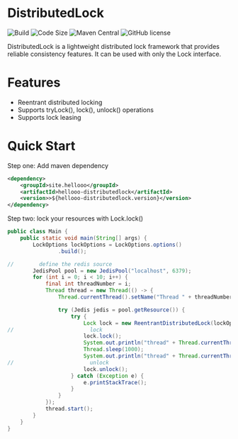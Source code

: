 # DistributedLock

![Build](https://img.shields.io/github/actions/workflow/status/hellooo-stack/hellooo-distributedlock/maven.yml)
![Code Size](https://img.shields.io/github/languages/code-size/hellooo-stack/hellooo-distributedlock)
![Maven Central](https://img.shields.io/maven-central/v/site.hellooo/hellooo-distributedlock)
![GitHub license](https://img.shields.io/github/license/hellooo-stack/hellooo-distributedlock)

DistributedLock is a lightweight distributed lock framework that provides reliable consistency features. It can be used with only the Lock interface.


# Features
- Reentrant distributed locking
- Supports tryLock(), lock(), unlock() operations
- Supports lock leasing

# Quick Start
Step one: Add maven dependency
```xml
<dependency>
    <groupId>site.hellooo</groupId>
    <artifactId>hellooo-distributedlock</artifactId>
    <version>>${hellooo-distributedlock.version}</version>
</dependency>
```

Step two: lock your resources with Lock.lock()
```java
public class Main {
    public static void main(String[] args) {
        LockOptions lockOptions = LockOptions.options()
                .build();

//        define the redis source
        JedisPool pool = new JedisPool("localhost", 6379);
        for (int i = 0; i < 10; i++) {
            final int threadNumber = i;
            Thread thread = new Thread(() -> {
                Thread.currentThread().setName("Thread " + threadNumber);

                try (Jedis jedis = pool.getResource()) {
                    try {
                        Lock lock = new ReentrantDistributedLock(lockOptions, "my_lock", new RedisLockHandler(jedis));
//                        lock 
                        lock.lock();
                        System.out.println("thread" + Thread.currentThread().getName() + " locked!");
                        Thread.sleep(1000);
                        System.out.println("thread" + Thread.currentThread().getName() + " lock released!");
//                        unlock
                        lock.unlock();
                    } catch (Exception e) {
                        e.printStackTrace();
                    }
                }
            });
            thread.start();
        }
    }
}

```
